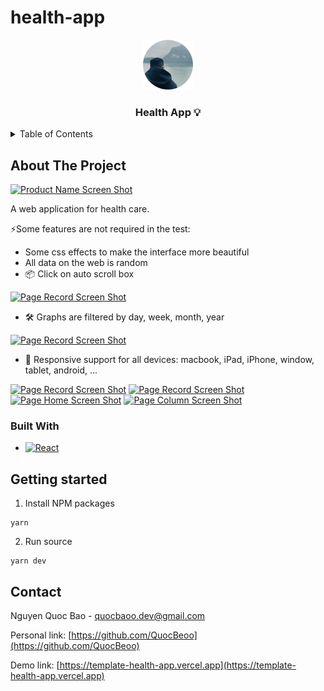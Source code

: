 # health-app

<!-- PROJECT LOGO -->
<div align="center">
  <a href="https://template-health-app.vercel.app">
    <img src="public/app_logo.svg" alt="Logo" width="80" height="80">
  </a>

  <h3 align="center">Health App 💡</h3>
</div>

<!-- TABLE OF CONTENTS -->
<details>
  <summary>Table of Contents</summary>
  <ol>
    <li>
      <a href="#about-the-project">About The Project</a>
      <ul>
        <li><a href="#built-with">Built With</a></li>
      </ul>
    </li>
    <li><a href="#getting-started">Getting Started</a></li>
    <li><a href="#usage">Usage</a></li>
    <li><a href="#roadmap">Roadmap</a></li>
    <li><a href="#contributing">Contributing</a></li>
    <li><a href="#license">License</a></li>
    <li><a href="#contact">Contact</a></li>
    <li><a href="#acknowledgments">Acknowledgments</a></li>
  </ol>
</details>

<!-- ABOUT THE PROJECT -->
## About The Project

[![Product Name Screen Shot][my-page-screenshot]](https://template-health-app.vercel.app)

A web application for health care.

⚡Some features are not required in the test:
* Some css effects to make the interface more beautiful
* All data on the web is random
* 📦 Click on auto scroll box
  
[![Page Record Screen Shot][scroll-box-screenshot]](https://template-health-app.vercel.app/record)
* 🛠️ Graphs are filtered by day, week, month, year
  
[![Page Record Screen Shot][body-record-screenshot]](https://template-health-app.vercel.app/record)
* 🔩 Responsive support for all devices: macbook, iPad, iPhone, window, tablet, android, ...
  
[![Page Record Screen Shot][resp-mac-screenshot]](https://template-health-app.vercel.app/record)
[![Page Record Screen Shot][resp-tablet-screenshot]](https://template-health-app.vercel.app/record)
[![Page Home Screen Shot][resp-ip-screenshot]](https://template-health-app.vercel.app)
[![Page Column Screen Shot][resp-android-screenshot]](https://template-health-app.vercel.app/column)

### Built With
* [![React][React.js]][React-url]

## Getting started

1. Install NPM packages

```
yarn
```

2. Run source

```
yarn dev
```

<!-- CONTACT -->
## Contact

Nguyen Quoc Bao - quocbaoo.dev@gmail.com

Personal link: [https://github.com/QuocBeoo](https://github.com/QuocBeoo)

Demo link: [https://template-health-app.vercel.app](https://template-health-app.vercel.app)


<!-- MARKDOWN LINKS & IMAGES -->
[my-page-screenshot]: public/screenshot/my_page.png
[scroll-box-screenshot]: public/screenshot/scroll_box.png
[body-record-screenshot]: public/screenshot/body_record.png
[resp-mac-screenshot]: public/screenshot/resp_mac.png
[resp-tablet-screenshot]: public/screenshot/resp_tablet.png
[resp-ip-screenshot]: public/screenshot/resp_ip.png
[resp-android-screenshot]: public/screenshot/resp_android.png
[React.js]: https://img.shields.io/badge/-ReactJs-61DAFB?logo=react&logoColor=white&style=for-the-badge
[React-url]: https://reactjs.org
